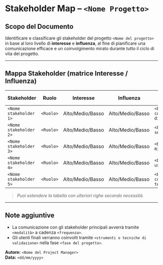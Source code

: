 # Stakeholder Map – `<Nome Progetto>`

## Scopo del Documento

Identificare e classificare gli stakeholder del progetto `<Nome del progetto>` in base al loro livello di **interesse** e **influenza**, al fine di pianificare una comunicazione efficace e un coinvolgimento mirato durante tutto il ciclo di vita del progetto.

---

## Mappa Stakeholder (matrice Interesse / Influenza)

| Stakeholder                | Ruolo                         | Interesse | Influenza | Strategia di gestione               |
|----------------------------|-------------------------------|-----------|-----------|-------------------------------------|
| `<Nome stakeholder 1>`     | `<Ruolo>`                     | Alto/Medio/Basso | Alto/Medio/Basso | `<Es. coinvolgimento diretto>`     |
| `<Nome stakeholder 2>`     | `<Ruolo>`                     | Alto/Medio/Basso | Alto/Medio/Basso | `<Es. report settimanali>`         |
| `<Nome stakeholder 3>`     | `<Ruolo>`                     | Alto/Medio/Basso | Alto/Medio/Basso | `<Es. review milestone>`           |
| `<Nome stakeholder 4>`     | `<Ruolo>`                     | Alto/Medio/Basso | Alto/Medio/Basso | `<Es. test di usabilità>`          |
| `<Nome stakeholder 5>`     | `<Ruolo>`                     | Alto/Medio/Basso | Alto/Medio/Basso | `<Es. coordinamento tecnico>`      |

> *Puoi estendere la tabella con ulteriori righe secondo necessità.*

---

## Note aggiuntive

- La comunicazione con gli stakeholder principali avverrà tramite `<modalità>` a cadenza `<frequenza>`.
- Gli utenti finali verranno coinvolti tramite `<strumenti o tecniche di validazione>` nella fase `<fase del progetto>`.

**Autore:** `<Nome del Project Manager>`  
**Data:** `<dd/mm/yyyy>`